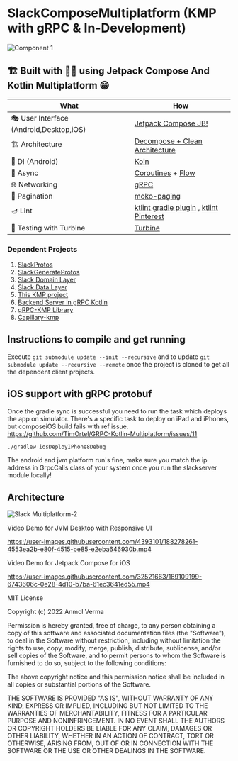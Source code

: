 # SlackComposeMultiplatform (KMP with gRPC & In-Development)


![Component 1](https://user-images.githubusercontent.com/4393101/197988428-87a04d5e-94e0-4f7e-9c34-48d04983b081.png)


## 🏗️️ Built with 💪🏼 using Jetpack Compose And Kotlin Multiplatform 😁

| What                                    | How                                                                                                                                                                             |
|-----------------------------------------|---------------------------------------------------------------------------------------------------------------------------------------------------------------------------------|
| 🎭 User Interface (Android,Desktop,iOS) | [Jetpack Compose JB!](https://developer.android.com/jetpack/compose)                                                                                                            |
| 🏗 Architecture                         | [Decompose + Clean Architecture](https://arkivanov.github.io/Decompose/)                                                                                                        |
| 💉 DI (Android)                         | [Koin](https://insert-koin.io/)                                                                                                                                                 |
| 🌊 Async                                | [Coroutines](https://kotlinlang.org/docs/coroutines-overview.html) + [Flow](https://kotlin.github.io/kotlinx.coroutines/kotlinx-coroutines-core/kotlinx.coroutines.flow/-flow/) |
| 🌐 Networking                           | [gRPC](https://grpc.io/)                                                                                                                                                        |
| 📄 Pagination                           | [moko-paging](https://github.com/icerockdev/moko-paging)                                                                                                                        |
| 🪔 Lint                                 | [ktlint gradle plugin](https://github.com/JLLeitschuh/ktlint-gradle) , [ktlint Pinterest](https://github.com/pinterest/ktlint)                                                  |
| 🤿 Testing with Turbine                                 | [Turbine](https://github.com/cashapp/turbine)                                                 |


### Dependent Projects

1. [SlackProtos](https://github.com/oianmol/slack_multiplatform_protos)
2. [SlackGenerateProtos](https://github.com/oianmol/slack_multiplatform_generate_protos)
3. [Slack Domain Layer](https://github.com/oianmol/slack_multiplatform_domain.git)
4. [Slack Data Layer](https://github.com/oianmol/slack_multiplatform_client_data_lib)
5. [This KMP project](https://github.com/oianmol/slackcomposemultiplatform)
6. [Backend Server in gRPC Kotlin](https://github.com/oianmol/slack_multiplatform_grpc_server)
7. [gRPC-KMP Library](https://github.com/oianmol/gRPC-KMP)
8. [Capillary-kmp](https://github.com/oianmol/capillary-kmp)

## Instructions to compile and get running

Execute `git submodule update --init --recursive` and to update `git submodule update --recursive --remote` once the project is cloned to get all the dependent client projects.

## iOS support with gRPC protobuf
Once the gradle sync is successful you need to run the task which deploys the app on simulator. 
There's a specific task to deploy on iPad and iPhones, but composeiOS build fails with ref issue. 
https://github.com/TimOrtel/GRPC-Kotlin-Multiplatform/issues/11

`./gradlew iosDeployIPhone8Debug`

The android and jvm platform run's fine, make sure you match the ip address in GrpcCalls class of your system once you run the slackserver module locally!

## Architecture

![Slack Multiplatform-2](https://user-images.githubusercontent.com/4393101/196946429-d17cb7b1-09e1-4d4e-985e-2ad352d73e82.png)



Video Demo for JVM Desktop with Responsive UI

https://user-images.githubusercontent.com/4393101/188278261-4553ea2b-e80f-4515-be85-e2eba646930b.mp4

Video Demo for Jetpack Compose for iOS

https://user-images.githubusercontent.com/32521663/189109199-6743606c-0e28-4d10-b7ba-61ec3641ed55.mp4



MIT License

Copyright (c) 2022 Anmol Verma

Permission is hereby granted, free of charge, to any person obtaining a copy
of this software and associated documentation files (the "Software"), to deal
in the Software without restriction, including without limitation the rights
to use, copy, modify, merge, publish, distribute, sublicense, and/or sell
copies of the Software, and to permit persons to whom the Software is
furnished to do so, subject to the following conditions:

The above copyright notice and this permission notice shall be included in all
copies or substantial portions of the Software.

THE SOFTWARE IS PROVIDED "AS IS", WITHOUT WARRANTY OF ANY KIND, EXPRESS OR
IMPLIED, INCLUDING BUT NOT LIMITED TO THE WARRANTIES OF MERCHANTABILITY,
FITNESS FOR A PARTICULAR PURPOSE AND NONINFRINGEMENT. IN NO EVENT SHALL THE
AUTHORS OR COPYRIGHT HOLDERS BE LIABLE FOR ANY CLAIM, DAMAGES OR OTHER
LIABILITY, WHETHER IN AN ACTION OF CONTRACT, TORT OR OTHERWISE, ARISING FROM,
OUT OF OR IN CONNECTION WITH THE SOFTWARE OR THE USE OR OTHER DEALINGS IN THE
SOFTWARE.

